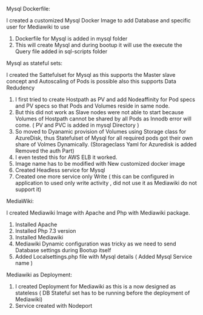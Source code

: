 Mysql Dockerfile:

I created a customized Mysql Docker Image to add Database and specific user for Mediawiki to use 
1.	Dockerfile for Mysql is added in mysql folder
2.	This will create Mysql and during bootup it will use the execute the Query file added in sql-scripts folder



Mysql as stateful sets: 

I created the Sattefulset for Mysql as this supports the Master slave concept and Autoscaling of Pods is possible also this supports Data Redudency

1.	I first tried to create Hostpath as PV and add Nodeaffinity for Pod specs and PV specs so that Pods and Volumes reside in same node.
2.	But this did not work as Slave nodes were not able to start because Volumes of Hostpath cannot be shared by all Pods as Innodb error will come. ( PV and PVC is added in mysql Directory )
3.	So moved to Dyanamic provision of Volumes using Storage class for AzureDisk, thus Statefulset of Mysql for all required pods got their own share of Volmes Dynamically.
(Storageclass Yaml for Azuredisk is added Removed the auth Part)
4.	I even tested this for AWS ELB it worked.
5.	Image name  has to be modified with New customized docker image
6.	Created Headless service for Mysql 
7.	Created one more service only Write ( this can be configured in application to used only write activity , did not use it as Mediawiki do not support it)


MediaWiki:

I created Mediawiki Image with Apache and Php with Mediawiki package.
1.	Installed Apache
2.	Installed Php 7.3 version
3.	Installed Mediawiki 
4.	Mediawiki Dynamic configuration was tricky as we need to send Database settings during Bootup itself
5.	Added Localsettings.php file with Mysql details ( Added Mysql Service name )


Mediawiki as Deployment:

1.	I created Deployment for Mediawiki as this is a now designed as stateless  ( DB Stateful set has to be running before the deployment of Mediawiki)
2.	Service  created with Nodeport
